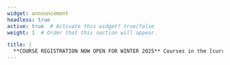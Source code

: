 ```yaml
---
widget: announcement
headless: true
active: true  # Activate this widget? true/false
weight: 1  # Order that this section will appear.

title: |
  **COURSE REGISTRATION NOW OPEN FOR WINTER 2025** Courses in the [current](/#currentcourses) section below are now accepting new registrations. Please be aware that the WDA deadline at some sites may be as early as **November 15th** for courses beginning in January. See the [wda section](/#wda) for more information.
---
```


